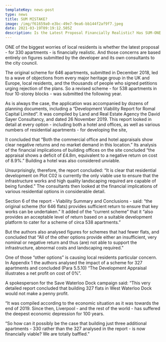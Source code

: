 ```yaml
---
templateKey: news-post
type: news
title: SUM MISTAKE?
image: /img/f61659a0-e3bc-49e7-9ea6-bb144f2af9f7.jpeg
date: 2021-03-19T09:19:12.505Z
description: Is the Latest Proposal Financially Realistic? Has SUM-ONE made a mistake?
---
```



ONE of the biggest worries of local residents is whether the latest proposal - for 330 apartments - is financially realistic. And those concerns are based entirely on figures submitted by the developer and its own consultants to the city council.

The original scheme for 646 apartments, submitted in December 2018, led to a wave of objections from every major heritage group in the UK and Europe, local residents, and the thousands of people who signed petitions urging rejection of the plans. So a revised scheme - for 538 apartments in four 10-storey blocks - was submitted the following year.

As is always the case, the application was accompanied by dozens of planning documents, including a “Development Viability Report for Romal Capital Limited”. It was compiled by Land and Real Estate Agency the David Sayer Consultancy, and dated 26 November 2019. This report looked in detail at every option - including both a hotel and offices, as well as various numbers of residential apartments - for developing the site,

It concluded that “Both the commercial office and hotel appraisals show clear negative returns and no market demand in this location.” Its analysis of the financial implications of building offices on the site concluded “the appraisal shows a deficit of £4.8m, equivalent to a negative return on cost of 8.9%.” Building a hotel was also considered unviable.

Unsurprisingly, therefore, the report concluded: “It is clear that residential development on Plot C02 is currently the only viable use to ensure that the infrastructure works and high quality landscaping required are capable of being funded.” The consultants then looked at the financial implications of various residential options in considerable detail.

Section 6 of the report - Viability Summary and Conclusions - said: “the original scheme (for 646 flats) provides sufficient return to ensure that key works can be undertaken.” It added of the “current scheme” that it “also provides an acceptable level of return based on a suitable development platform to cater for a scheme of circa 538 apartments.”

But the authors also analysed figures for schemes that had fewer flats, and concluded that “All of the other options provide either an insufficient, very nominal or negative return and thus (are) not able to support the infrastructure, abnormal costs and landscaping required.”

One of those “other options” is causing local residents particular concern. In Appendix 1 the authors analysed the impact of a scheme for 327 apartments and concluded (Para 5.5.10) “The Development Appraisal illustrates a net profit on cost of 0%”.

A spokesperson for the Save Waterloo Dock campaign said: “This very detailed report concluded that building 327 flats in West Waterloo Dock would not make a penny profit.

“It was compiled according to the economic situation as it was towards the end of 2019. Since then, Liverpool - and the rest of the world - has suffered the deepest economic depression for 100 years.

“So how can it possibly be the case that building just three additional apartments - 330 rather than the 327 analysed in the report - is now financially viable? We are totally baffled.”
